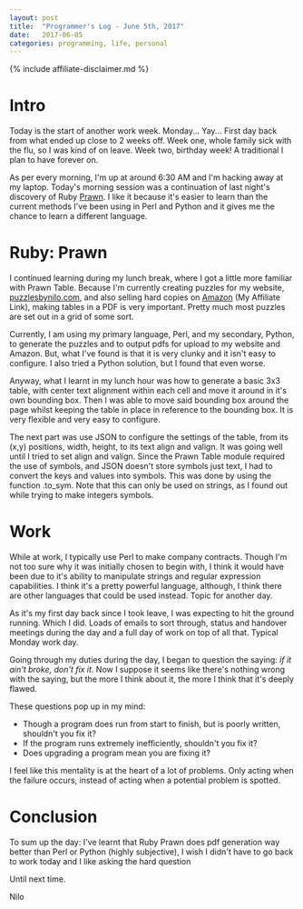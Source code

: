 ```yaml
---
layout: post
title:  "Programmer's Log - June 5th, 2017"
date:   2017-06-05
categories: programming, life, personal
---
```

{% include affiliate-disclaimer.md %}

# Intro

Today is the start of another work week. Monday... Yay...
First day back from what ended up close to 2 weeks off. Week one, whole family
sick with the flu, so I was kind of on leave. Week two, birthday week! A
traditional I plan to have forever on.

As per every morning, I'm up at around 6:30 AM and I'm hacking away at my laptop.
Today's morning session was a continuation of last night's discovery of Ruby [Prawn][1].
I like it because it's easier to learn than the current methods I've been using in Perl and Python
and it gives me the chance to learn a different language.

# Ruby: Prawn

I continued learning during my lunch break, where I got a little more familiar
with Prawn Table. Because I'm currently creating puzzles for my website,
[puzzlesbynilo.com][2], and also selling hard copies on [Amazon][3] (My Affiliate Link),
making tables in a PDF is very important. Pretty much most puzzles are set out
in a grid of some sort.

Currently, I am using my primary language, Perl, and my secondary, Python, to
generate the puzzles and to output pdfs for upload to my website and Amazon. But,
what I've found is that it is very clunky and it isn't easy to configure. I also
tried a Python solution, but I found that even worse.

Anyway, what I learnt in my lunch hour was how to generate a basic 3x3 table,
with center text alignment within each cell and move it around in it's own
bounding box. Then I was able to move said bounding box around the page whilst
keeping the table in place in reference to the bounding box. It is very
flexible and very easy to configure.

The next part was use JSON to configure the settings of the table, from its (x,y)
positions, width, height, to its text align and valign. It was going well until
I tried to set align and valign. Since the Prawn Table module required the use
of symbols, and JSON doesn't store symbols just text, I had to convert the keys
and values into symbols. This was done by using the function .to_sym. Note that
this can only be used on strings, as I found out while trying to make integers symbols.

# Work

While at work, I typically use Perl to make company contracts. Though I'm not too
sure why it was initially chosen to begin with, I think it would have been due
to it's ability to manipulate strings and regular expression capabilities. I
think it's a pretty powerful language, although, I think there are other languages
that could be used instead. Topic for another day.

As it's my first day back since I took leave, I was expecting to hit the ground
running. Which I did. Loads of emails to sort through, status and handover meetings
during the day and a full day of work on top of all that. Typical Monday work day.

Going through my duties during the day, I began to question the saying: *if it ain't
broke, don't fix it*. Now I suppose it seems like there's nothing wrong
with the saying, but the more I think about it, the more I think that it's
deeply flawed.

These questions pop up in my mind:
* Though a program does run from start to finish, but is poorly written, shouldn't
you fix it?
* If the program runs extremely inefficiently, shouldn't you fix it?
* Does upgrading a program mean you are fixing it?

I feel like this mentality is at the heart of a lot of problems. Only acting
when the failure occurs, instead of acting when a potential problem is spotted.

# Conclusion

To sum up the day: I've learnt that Ruby Prawn does pdf generation way better
than Perl or Python (highly subjective), I wish I didn't have to go back to work today
and I like asking the hard question

Until next time.

Nilo

[1]: http://prawnpdf.org/api-docs/2.0/index.html "Prawn PDF"
[2]: https://puzzlesbynilo.com "Puzzles By Nilo"
[3]: http://amzn.to/2rMPr9f "Amazon Search - Nilo Ballener (My Affiliate link)"
